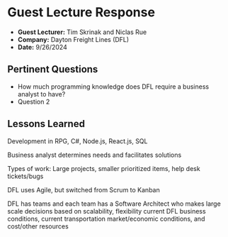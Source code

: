 # Guest Lecture Response
* **Guest Lecturer:** Tim Skrinak and Niclas Rue
* **Company:** Dayton Freight Lines (DFL)
* **Date:** 9/26/2024

## Pertinent Questions
* How much programming knowledge does DFL require a business analyst to have?
* Question 2

## Lessons Learned
Development in RPG, C#, Node.js, React.js, SQL  

Business analyst determines needs and facilitates solutions  

Types of work: Large projects, smaller prioritized items, help desk tickets/bugs  

DFL uses Agile, but switched from Scrum to Kanban  

DFL has teams and each team has a Software Architect who makes large scale decisions based on scalability, flexibility current DFL business conditions, current transportation market/economic conditions, and cost/other resources
